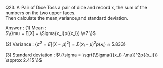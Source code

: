 Q23. A Pair of Dice Toss a pair of dice and record x, the sum of the numbers on the two upper faces.  
Then calculate the mean,variance,and standard deviation.

Answer : 
(1) Mean :   
$\{\mu = E[X] = \Sigma{x_i}p({x_i})
\=7
\}$ 

(2) Variance : 
$\{\sigma^2 = E[({X-\mu})^2] =\Sigma({{x_i}-\mu})^2p({x_i})
\approx 5.833
\}$  

(3) Standard deviation : 
$\{\sigma = \sqrt{\Sigma({{x_i}-\mu})^2p({x_i})}
\approx 2.415
\}$

